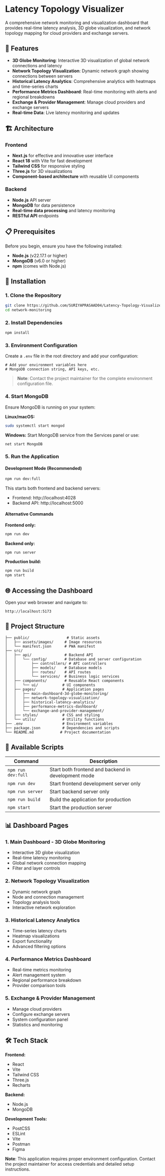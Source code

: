 # Latency Topology Visualizer

A comprehensive network monitoring and visualization dashboard that provides real-time latency analysis, 3D globe visualization, and network topology mapping for cloud providers and exchange servers.

## 🌟 Features

- **3D Globe Monitoring**: Interactive 3D visualization of global network connections and latency
- **Network Topology Visualization**: Dynamic network graph showing connections between servers
- **Historical Latency Analytics**: Comprehensive analytics with heatmaps and time-series charts
- **Performance Metrics Dashboard**: Real-time monitoring with alerts and regional breakdowns
- **Exchange & Provider Management**: Manage cloud providers and exchange servers
- **Real-time Data**: Live latency monitoring and updates

## 🏗️ Architecture

### Frontend
- **Next.js** for effective and innovative user interface
- **React 18** with Vite for fast development
- **Tailwind CSS** for responsive styling
- **Three.js** for 3D visualizations
- **Component-based architecture** with reusable UI components

### Backend
- **Node.js** API server
- **MongoDB** for data persistence
- **Real-time data processing** and latency monitoring
- **RESTful API** endpoints

## 📋 Prerequisites

Before you begin, ensure you have the following installed:

- **Node.js** (v22.17.1 or higher)
- **MongoDB** (v6.0 or higher)
- **npm** (comes with Node.js)

## 🚀 Installation

### 1. Clone the Repository

```bash
git clone https://github.com/SURIYAPRASAAD04/Latency-Topology-Visualizer.git
cd network-monitoring
```

### 2. Install Dependencies

```bash
npm install
```

### 3. Environment Configuration

Create a `.env` file in the root directory and add your configuration:

```env
# Add your environment variables here
# MongoDB connection string, API keys, etc.
```

> **Note**: Contact the project maintainer for the complete environment configuration file.

### 4. Start MongoDB

Ensure MongoDB is running on your system:

**Linux/macOS:**
```bash
sudo systemctl start mongod
```

**Windows:**
Start MongoDB service from the Services panel or use:
```bash
net start MongoDB
```

### 5. Run the Application

#### Development Mode (Recommended)
```bash
npm run dev:full
```
This starts both frontend and backend servers:
- Frontend: http://localhost:4028
- Backend API: http://localhost:5000

#### Alternative Commands

**Frontend only:**
```bash
npm run dev
```

**Backend only:**
```bash
npm run server
```

**Production build:**
```bash
npm run build
npm start
```

## 🌐 Accessing the Dashboard

Open your web browser and navigate to:
```
http://localhost:5173
```

## 📁 Project Structure

```
├── public/                 # Static assets
│   ├── assets/images/     # Image resources
│   └── manifest.json      # PWA manifest
├── src/
│   ├── api/               # Backend API
│   │   └── config/        # Database and server configuration
│   │       ├── controllers/ # API controllers
│   │       ├── models/    # Database models
│   │       ├── routes/    # API routes
│   │       └── services/  # Business logic services
│   ├── components/        # Reusable React components
│   │   └── ui/           # UI components
│   ├── pages/            # Application pages
│   │   ├── main-dashboard-3d-globe-monitoring/
│   │   ├── network-topology-visualization/
│   │   ├── historical-latency-analytics/
│   │   ├── performance-metrics-dashboard/
│   │   └── exchange-and-provider-management/
│   ├── styles/           # CSS and styling
│   └── utils/            # Utility functions
├── .env                  # Environment variables
├── package.json          # Dependencies and scripts
└── README.md            # Project documentation
```

## 🔧 Available Scripts

| Command | Description |
|---------|-------------|
| `npm run dev:full` | Start both frontend and backend in development mode |
| `npm run dev` | Start frontend development server only |
| `npm run server` | Start backend server only |
| `npm run build` | Build the application for production |
| `npm start` | Start the production server |

## 📊 Dashboard Pages

### 1. Main Dashboard - 3D Globe Monitoring
- Interactive 3D globe visualization
- Real-time latency monitoring
- Global network connection mapping
- Filter and layer controls

### 2. Network Topology Visualization
- Dynamic network graph
- Node and connection management
- Topology analysis tools
- Interactive network exploration

### 3. Historical Latency Analytics
- Time-series latency charts
- Heatmap visualizations
- Export functionality
- Advanced filtering options

### 4. Performance Metrics Dashboard
- Real-time metrics monitoring
- Alert management system
- Regional performance breakdown
- Provider comparison tools

### 5. Exchange & Provider Management
- Manage cloud providers
- Configure exchange servers
- System configuration panel
- Statistics and monitoring

## 🛠️ Tech Stack

**Frontend:**
- React 
- Vite
- Tailwind CSS
- Three.js
- Recharts

**Backend:**
- Node.js
- MongoDB

**Development Tools:**
- PostCSS
- ESLint
- Vite
- Postman
- Figma


**Note**: This application requires proper environment configuration. Contact the project maintainer for access credentials and detailed setup instructions.
